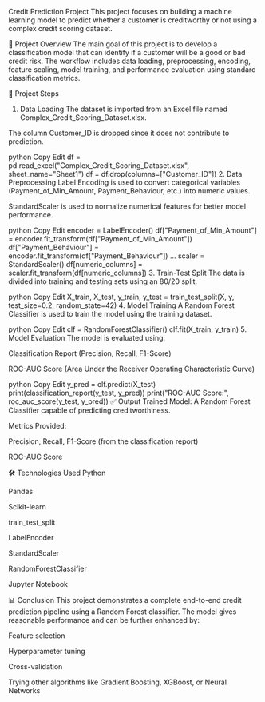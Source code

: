 Credit Prediction Project
This project focuses on building a machine learning model to predict whether a customer is creditworthy or not using a complex credit scoring dataset.

📌 Project Overview
The main goal of this project is to develop a classification model that can identify if a customer will be a good or bad credit risk. The workflow includes data loading, preprocessing, encoding, feature scaling, model training, and performance evaluation using standard classification metrics.

📂 Project Steps
1. Data Loading
The dataset is imported from an Excel file named Complex_Credit_Scoring_Dataset.xlsx.

The column Customer_ID is dropped since it does not contribute to prediction.

python
Copy
Edit
df = pd.read_excel("Complex_Credit_Scoring_Dataset.xlsx", sheet_name="Sheet1")
df = df.drop(columns=["Customer_ID"])
2. Data Preprocessing
Label Encoding is used to convert categorical variables (Payment_of_Min_Amount, Payment_Behaviour, etc.) into numeric values.

StandardScaler is used to normalize numerical features for better model performance.

python
Copy
Edit
encoder = LabelEncoder()
df["Payment_of_Min_Amount"] = encoder.fit_transform(df["Payment_of_Min_Amount"])
df["Payment_Behaviour"] = encoder.fit_transform(df["Payment_Behaviour"])
...
scaler = StandardScaler()
df[numeric_columns] = scaler.fit_transform(df[numeric_columns])
3. Train-Test Split
The data is divided into training and testing sets using an 80/20 split.

python
Copy
Edit
X_train, X_test, y_train, y_test = train_test_split(X, y, test_size=0.2, random_state=42)
4. Model Training
A Random Forest Classifier is used to train the model using the training dataset.

python
Copy
Edit
clf = RandomForestClassifier()
clf.fit(X_train, y_train)
5. Model Evaluation
The model is evaluated using:

Classification Report (Precision, Recall, F1-Score)

ROC-AUC Score (Area Under the Receiver Operating Characteristic Curve)

python
Copy
Edit
y_pred = clf.predict(X_test)
print(classification_report(y_test, y_pred))
print("ROC-AUC Score:", roc_auc_score(y_test, y_pred))
✅ Output
Trained Model: A Random Forest Classifier capable of predicting creditworthiness.

Metrics Provided:

Precision, Recall, F1-Score (from the classification report)

ROC-AUC Score

🛠️ Technologies Used
Python

Pandas

Scikit-learn

train_test_split

LabelEncoder

StandardScaler

RandomForestClassifier

Jupyter Notebook

📊 Conclusion
This project demonstrates a complete end-to-end credit prediction pipeline using a Random Forest classifier. The model gives reasonable performance and can be further enhanced by:

Feature selection

Hyperparameter tuning

Cross-validation

Trying other algorithms like Gradient Boosting, XGBoost, or Neural Networks


